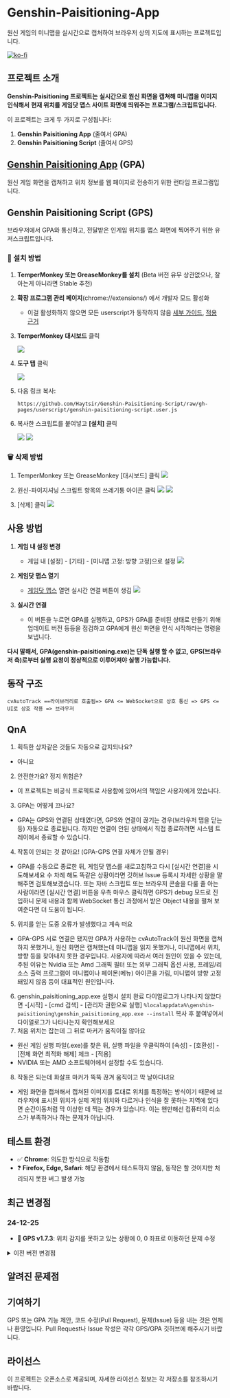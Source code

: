 # Genshin-Paisitioning-App

원신 게임의 미니맵을 실시간으로 캡처하여 브라우저 상의 지도에 표시하는 프로젝트입니다.

[![ko-fi](https://ko-fi.com/img/githubbutton_sm.svg)](https://ko-fi.com/W7W2UWJ60)

## 프로젝트 소개

**Genshin-Paisitioning 프로젝트는**
**실시간으로 원신 화면을 캡쳐해 미니맵을 이미지 인식해서**
**현재 위치를 게임닷 맵스 사이트 화면에 띄워주는 프로그램/스크립트입니다.**

이 프로젝트는 크게 두 가지로 구성됩니다:

1. **Genshin Paisitioning App** (줄여서 GPA)
2. **Genshin Paisitioning Script** (줄여서 GPS)

## [Genshin Paisitioning App](https://github.com/Haytsir/Genshin-Paisitioning-App) (GPA)

원신 게임 화면을 캡쳐하고 위치 정보를 웹 페이지로 전송하기 위한 런타임 프로그램입니다.

## Genshin Paisitioning Script (GPS)

브라우저에서 GPA와 통신하고, 전달받은 인게임 위치를 맵스 화면에 찍어주기 위한 유저스크립트입니다.

### 🚀 설치 방법

1. **TemperMonkey 또는 GreaseMonkey를 설치** (Beta 버전 유무 상관없으나, 잘 아는게 아니라면 Stable 추천)
2. **확장 프로그램 관리 페이지**(chrome://extensions/) 에서 개발자 모드 활성화

   - 이걸 활성화하지 않으면 모든 userscript가 동작하지 않음 [세부 가이드](https://developer.chrome.com/docs/extensions/reference/api/userScripts?hl=ko#developer_mode_for_extension_users), [적용 근거](https://www.tampermonkey.net/faq.php#Q209)
3. **TemperMonkey 대시보드** 클릭

   ![](docs\images\01.png)
4. **도구 탭** 클릭

   ![](docs\images\02.png)
5. 다음 링크 복사:

   ```
   https://github.com/Haytsir/Genshin-Paisitioning-Script/raw/gh-pages/userscript/genshin-paisitioning-script.user.js
   ```
6. 복사한 스크립트를 붙여넣고 **[설치]** 클릭

   ![](docs\images\03.png)
   ![](docs\images\04.png)

### 🗑️ 삭제 방법

1. TemperMonkey 또는 GreaseMonkey [대시보드] 클릭
   ![](docs\images\01.png)

2. 원신-파이지셔닝 스크립트 항목의 쓰레기통 아이콘 클릭
   ![](docs\images\05.png)
   ![](docs\images\06.png)

3. [삭제] 클릭
   ![](docs\images\07.png)


## 사용 방법

1. **게임 내 설정 변경**

   - 게임 내 [설정] - [기타] - [미니맵 고정: 방향 고정]으로 설정
   ![](docs\images\08.png)

2. **게임닷 맵스 열기**

   - [게임닷 맵스](https://genshin.gamedot.org/?mid=genshinmaps) 열면 실시간 연결 버튼이 생김
   ![](docs\images\09.png)

3. **실시간 연결**

   - 이 버튼을 누르면 GPA를 실행하고, GPS가 GPA를 준비된 상태로 만들기 위해 업데이트 버전 등등을 점검하고 GPA에게 원신 화면을 인식 시작하라는 명령을 보냅니다.

**다시 말해서, GPA(genshin-paisitioning.exe)는 단독 실행 할 수 없고,**
**GPS(브라우저 측)로부터 실행 요청이 정상적으로 이루어져야 실행 가능합니다.**

## 동작 구조

```
cvAutoTrack ==라이브러리로 호출됨=> GPA <= WebSocket으로 상호 통신 => GPS <= UI로 상호 작용 => 브라우저
```

## QnA

1. 획득한 상자같은 것들도 자동으로 감지되나요?

- 아니요

2. 안전한가요? 정지 위험은?

- 이 프로젝트는 비공식 프로젝트로 사용함에 있어서의 책임은 사용자에게 있습니다.

3. GPA는 어떻게 끄나요?
- GPA는 GPS와 연결된 상태였다면, GPS와 연결이 끊기는 경우(브라우저 탭을 닫는 등) 자동으로 종료됩니다. 하지만 연결이 안된 상태에서 직접 종료하려면 시스템 트레이에서 종료할 수 있습니다.

4. 작동이 안되는 것 같아요! (GPA-GPS 연결 자체가 안될 경우)

- GPA를 수동으로 종료한 뒤, 게임닷 맵스를 새로고침하고 다시 [실시간 연결]을 시도해보세요
  수 차례 해도 똑같은 상황이라면 깃허브 Issue 등록시 자세한 상황을 말해주면 검토해보겠습니다. 또는 자바 스크립트 또는 브라우저 콘솔을 다룰 줄 아는 사람이라면 [실시간 연결] 버튼을 우측 마우스 클릭하면 GPS가 debug 모드로 진입하니 문제 내용과 함께 WebSocket 통신 과정에서 받은 Object  내용을 펼쳐 보여준다면 더 도움이 됩니다.

5. 위치를 얻는 도중 오류가 발생했다고 계속 떠요

- GPA-GPS 서로 연결은 됐지만
  GPA가 사용하는 cvAutoTrack이 원신 화면을 캡쳐하지 못했거나, 원신 화면은 캡쳐했는데 미니맵을 읽지 못했거나, 미니맵에서 위치, 방향 등을 찾아내지 못한 경우입니다. 사용자에 따라서 여러 원인이 있을 수 있는데, 주된 이유는 Nvidia 또는 Amd 그래픽 필터 또는 외부 그래픽 옵션 사용, 프레임/리소스 출력 프로그램이 미니맵이나 페이몬(메뉴) 아이콘을 가림, 미니맵이 방향 고정돼있지 않음 등이 대표적인 원인입니다.

6. genshin_paisitioning_app.exe 실행시 설치 완료 다이얼로그가 나타나지 않았다면
   -\[시작\] - \[cmd 검색\] - \[관리자 권한으로 실행\] `%localappdata%\genshin-paisitioning\genshin_paisitioning_app.exe --install` 복사 후 붙여넣어서 다이얼로그가 나타나는지 확인해보세요
7. 처음 위치는 잡는데 그 뒤로 마커가 움직이질 않아요

- 원신 게임 실행 파일(.exe)를 찾은 뒤, 실행 파일을 우클릭하여 \[속성\] - \[호환성\] - \[전체 화면 최적화 해제\] 체크 - \[적용\]
- NVIDIA 또는 AMD 소프트웨어에서 설정할 수도 있습니다.

8. 작동은 되는데 화살표 마커가 뚝뚝 끊겨 움직이고 막 날아다녀요

- 게임 화면을 캡쳐해서 캡쳐된 이미지를 토대로 위치를 특정하는 방식이기 때문에 브라우저에 표시된 위치가 실제 게임 위치와 다르거나 인식을 잘 못하는 지역에 있다면 순간이동처럼 막 이상한 데 찍는 경우가 있습니다. 이는 왠만해선 컴퓨터의 리소스가 부족하거나 하는 문제가 아닙니다.

## 테스트 환경

- ✅ **Chrome**: 의도한 방식으로 작동함
- ❓ **Firefox, Edge, Safari**: 해당 환경에서 테스트하지 않음, 동작은 할 것이지만 처리되지 못한 버그 발생 가능

## 최근 변경점

### 24-12-25

- **📜 GPS v1.7.3**: 위치 감지를 못하고 있는 상황에 0, 0 좌표로 이동하던 문제 수정

<details><summary>이전 버전 변경점</summary>

### 24-12-21

📜GPS v1.7.2

- 설정을 변경했을 때 GPA에 반영되지 않는 문제 해결
- 내부 Store 및 state subscribe 동작 방식 일부 변경
- GPA 1.2.0에서만 동작함

### 24-12-10

📜GPS v1.7.1

- 위치 마커의 커서 호버링 처리 과정을 복원, 기존 방식대로 동작하도록 처리함
- 위치 마커 시인성 표시가 페이지 시작 때 설정을 무시하고 기본 설정대로 나타나던 오류 수정
- GPA와 연결이 끊겨도 메뉴 버튼이 초기화되지 않던 오류 수정, 이제 페이지를 새로고침 하지 않아도 다시 연결할 수 있음
- 기타 자잘한 오류 수정 및 동작 방식 개선

### 24-12-03

📜GPS v1.7.0

- 추후 개발 용이성 및 확장 편의성 증가를 위해 대부분의 내부 로직 변경
- 설정 모달 창, 다이얼로그 디자인 변경, 토스트 컴포넌트 추가, 업데이트는 다이얼로그로, 오류는 토스트 컴포넌트로만 출력함
- 위치 마커의 인디케이터(퍼짐 효과) 변경 및 커스터마이징 설정 추가.
- 이외에 실 사용시의 큰 변경점은 없음.

### 24-11-25

📜GPS v1.6.10

- GPA 업데이트의 변경점에 맞추기 위해 키 네임의 스타일링을 변경,
- 기능 상 달라진 점은 없으나, 적용하지 않으면 사용 중 버그가 생길 가능성 높음

### 24-09-01

📜GPS v1.6.9

- 현재 위치 포인터가 표시되지 않는 문제 수정

### 23-04-25

📜GPS v1.6.6

- 다이얼로그 최소화 기능 추가

📜GPS v1.6.7

- 여러 화면 크기 지원

📜GPS v1.6.8

- 마이너 픽?스

### 23-04-24

📜GPS v1.6.5

라이브러리 업데이트 도중 다운로드 상황을 표시하는 다이얼로그가 표시되지 않는 문제 수정.
플레이어가 다른 맵(연하궁/층암거연)에 있을때 위치가 표시되지않는 문제 수정

📜GPS v1.6.4

라이브러리 및 GPA 업데이트 중 다이얼로그에 발생하는 문제 수정.

📜GPS v1.6.3

릴리즈

</details>

## 알려진 문제점

## 기여하기

GPS 또는 GPA 기능 제안, 코드 수정(Pull Request), 문제(Issue) 등을 내는 것은 언제나 환영입니다.
Pull Request나 Issue 작성은 각각 GPS/GPA 깃허브에 해주시기 바랍니다.

## 라이선스

이 프로젝트는 오픈소스로 제공되며, 자세한 라이선스 정보는 각 저장소를 참조하시기 바랍니다.
